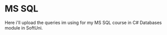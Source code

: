 # MS SQL

Here i'll upload the queries im using for my MS SQL course in C# Databases module in SoftUni.
